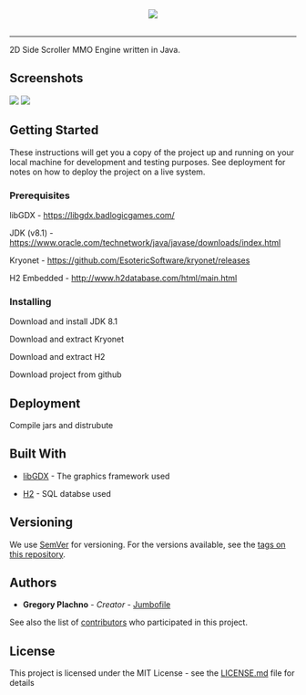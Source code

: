<div align="center">
  <img src="https://i.imgur.com/ZM4KTZG.png"><br><br>
</div>

-----------------

2D Side Scroller MMO Engine written in Java.

## Screenshots

<img src="https://i.imgur.com/dhXHUxO.jpg">

<img src="https://i.imgur.com/sKuNw54.png">

## Getting Started

These instructions will get you a copy of the project up and running on your local machine for development and testing purposes. See deployment for notes on how to deploy the project on a live system.

### Prerequisites

libGDX      - https://libgdx.badlogicgames.com/

JDK (v8.1)  - https://www.oracle.com/technetwork/java/javase/downloads/index.html

Kryonet     - https://github.com/EsotericSoftware/kryonet/releases

H2 Embedded - http://www.h2database.com/html/main.html

### Installing

Download and install JDK 8.1

Download and extract Kryonet

Download and extract H2

Download project from github

## Deployment

Compile jars and distrubute

## Built With

* [libGDX](https://libgdx.badlogicgames.com/) - The graphics framework used

* [H2](http://www.h2database.com/html/main.html) - SQL databse used

## Versioning

We use [SemVer](http://semver.org/) for versioning. For the versions available, see the [tags on this repository](https://github.com/your/project/tags). 

## Authors

* **Gregory Plachno** - *Creator* - [Jumbofile](https://github.com/Jumbofile)

See also the list of [contributors](https://github.com/your/project/contributors) who participated in this project.

## License

This project is licensed under the MIT License - see the [LICENSE.md](LICENSE.md) file for details

